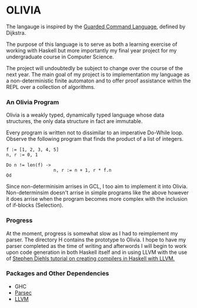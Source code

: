 # **OLIVIA** 

The langauge is inspired by the [Guarded Command Language](https://en.wikipedia.org/wiki/Guarded_Command_Language), defined by Dijkstra.

The purpose of this language is to serve as both a learning exercise of working with Haskell but more importantly my final year project for my undergraduate course in Computer Science. 

The project will undoubtedly be subject to change over the course of the next year. The main goal of my project is to implementation my language as a non-deterministic finite automaton and to offer proof assistance within the REPL over a collection of algorithms. 

### An Olivia Program

Olivia is a weakly typed, dynamically typed language whose data structures, the only data structure in fact are immutable. 

Every program is written not to dissimilar to an imperative Do-While loop. Observe the following program that finds the product of a list of integers. 

```
f := [1, 2, 3, 4, 5]
n, r := 0, 1

Do n != len(f) ->
                  n, r := n + 1, r * f.n
Od
```

Since non-determinisim arrises in GCL, I too aim to implement it into Olivia. Non-determinsim doesn't arrise in simple programs like the above however it does arrise when the program becomes more complex with the inclusion of if-blocks (Selection). 


### Progress 
At the moment, progress is somewhat slow as I had to reimplement my parser. The directory H contains the prototype to Olivia. I hope to have my parser completed as the time of writing and afterwords I will begin to work upon code generation in both Haskell itself and in using LLVM with the use of [Stephen Diehls tutorial on creating compilers in Haskell with LLVM.](http://www.stephendiehl.com/llvm/)


### Packages and Other Dependencies
- GHC 
- [Parsec](http://hackage.haskell.org/package/parsec)
- [LLVM](https://github.com/llvm-hs/llvm-hs/blob/llvm-4/README.md#installing-llvm)






